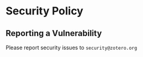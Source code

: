# Security Policy

## Reporting a Vulnerability

Please report security issues to `security@zotero.org`
